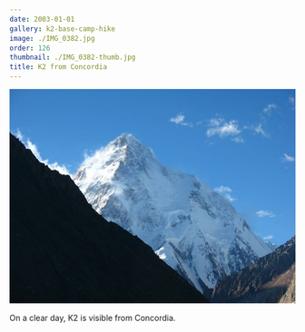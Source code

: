 ```yaml
---
date: 2003-01-01
gallery: k2-base-camp-hike
image: ./IMG_0382.jpg
order: 126
thumbnail: ./IMG_0382-thumb.jpg
title: K2 from Concordia
---
```


![K2 from Concordia](./IMG_0382.jpg)

On a clear day, K2 is visible from Concordia.